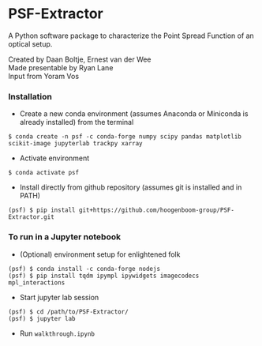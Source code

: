 # PSF-Extractor
A Python software package to characterize the Point Spread Function of an optical setup.

Created by Daan Boltje, Ernest van der Wee  
Made presentable by Ryan Lane  
Input from Yoram Vos

### Installation
* Create a new conda environment (assumes Anaconda or Miniconda is already installed) from the terminal
```
$ conda create -n psf -c conda-forge numpy scipy pandas matplotlib scikit-image jupyterlab trackpy xarray
```

* Activate environment
```
$ conda activate psf
```

* Install directly from github repository (assumes git is installed and in PATH)
```
(psf) $ pip install git+https://github.com/hoogenboom-group/PSF-Extractor.git
```


### To run in a Jupyter notebook
* (Optional) environment setup for enlightened folk
```
(psf) $ conda install -c conda-forge nodejs
(psf) $ pip install tqdm ipympl ipywidgets imagecodecs mpl_interactions
```

* Start jupyter lab session
```
(psf) $ cd /path/to/PSF-Extractor/
(psf) $ jupyter lab
```

* Run `walkthrough.ipynb`
